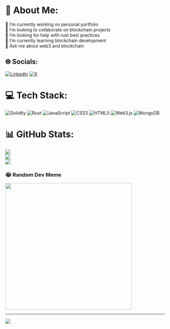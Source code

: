 # 💫 About Me:
🔭 I’m currently working on personal portfolio<br>👯 I’m looking to collaborate on blockchain projects<br>🤝 I’m looking for help with rust best practices<br>🌱 I’m currently learning blockchain development<br>💬 Ask me about web3 and blockchain


## 🌐 Socials:
[![LinkedIn](https://img.shields.io/badge/LinkedIn-%230077B5.svg?logo=linkedin&logoColor=white)](https://linkedin.com/in/abdullahi-abdi-4bb964295) [![X](https://img.shields.io/badge/X-black.svg?logo=X&logoColor=white)](https://x.com/@Abdullahi_Ab_di) 

# 💻 Tech Stack:
![Solidity](https://img.shields.io/badge/Solidity-%23363636.svg?style=for-the-badge&logo=solidity&logoColor=white) ![Rust](https://img.shields.io/badge/rust-%23000000.svg?style=for-the-badge&logo=rust&logoColor=white) ![JavaScript](https://img.shields.io/badge/javascript-%23323330.svg?style=for-the-badge&logo=javascript&logoColor=%23F7DF1E) ![CSS3](https://img.shields.io/badge/css3-%231572B6.svg?style=for-the-badge&logo=css3&logoColor=white) ![HTML5](https://img.shields.io/badge/html5-%23E34F26.svg?style=for-the-badge&logo=html5&logoColor=white) ![Web3.js](https://img.shields.io/badge/web3.js-F16822?style=for-the-badge&logo=web3.js&logoColor=white) ![MongoDB](https://img.shields.io/badge/MongoDB-%234ea94b.svg?style=for-the-badge&logo=mongodb&logoColor=white)
# 📊 GitHub Stats:
![](https://github-readme-stats.vercel.app/api?username=abdul-abdi&theme=dark&hide_border=false&include_all_commits=false&count_private=false)<br/>
![](https://github-readme-streak-stats.herokuapp.com/?user=abdul-abdi&theme=dark&hide_border=false)<br/>
![](https://github-readme-stats.vercel.app/api/top-langs/?username=abdul-abdi&theme=dark&hide_border=false&include_all_commits=false&count_private=false&layout=compact)

### 😂 Random Dev Meme
<img src='https://randommeme-five.vercel.app/' style="height: 400px;"/>

---
[![](https://visitcount.itsvg.in/api?id=abdul-abdi&icon=0&color=0)](https://visitcount.itsvg.in)
